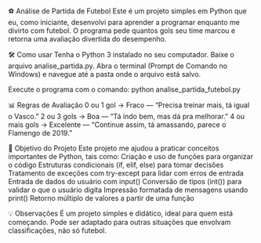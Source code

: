 ⚽ Análise de Partida de Futebol
Este é um projeto simples em Python que eu, como iniciante, desenvolvi para aprender a programar enquanto me divirto com futebol. O programa pede quantos gols seu time marcou e retorna uma avaliação divertida do desempenho.

🛠 Como usar
Tenha o Python 3 instalado no seu computador.
Baixe o arquivo analise_partida.py.
Abra o terminal (Prompt de Comando no Windows) e navegue até a pasta onde o arquivo está salvo.

Execute o programa com o comando:
python analise_partida_futebol.py

📊 Regras de Avaliação
0 ou 1 gol → Fraco — “Precisa treinar mais, tá igual o Vasco.”
2 ou 3 gols → Boa — “Tá indo bem, mas dá pra melhorar.”
4 ou mais gols → Excelente — “Continue assim, tá amassando, parece o Flamengo de 2019.”

🎯 Objetivo do Projeto
Este projeto me ajudou a praticar conceitos importantes de Python, tais como:
Criação e uso de funções para organizar o código
Estruturas condicionais (if, elif, else) para tomar decisões
Tratamento de exceções com try-except para lidar com erros de entrada
Entrada de dados do usuário com input()
Conversão de tipos (int()) para validar o que o usuário digita
Impressão formatada de mensagens usando print()
Retorno múltiplo de valores a partir de uma função

💡 Observações
É um projeto simples e didático, ideal para quem está começando.
Pode ser adaptado para outras situações que envolvam classificações, não só futebol.
